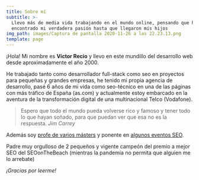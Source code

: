```yaml
---
title: Sobre mí
subtitle: >-
  Llevo más de media vida trabajando en el mundo online, pensando que había
  encontrado mi verdadera pasión hasta que llegaron mis hijos
img_path: images/Captura de pantalla 2020-11-26 a las 22.23.13.png
template: page
---
```


¡Hola! Mi nombre es **Víctor Recio** y llevo en este mundillo del desarrollo web desde aproximadamente el año 2000.

He trabajado tanto como desarrollador full-stack como seo en proyectos para pequeñas y grandes empresas, he tenido mi propia agencia de desarrollo, pasé 6 años de mi vida como seo-técnico en una de las páginas con más tráfico de España (as.com) y actualmente estoy embarcado en la aventura de la transformación digital de una multinacional Telco (Vodafone).

>Espero que todo el mundo pueda volverse rico y famoso y tener todo lo que hayan soñado, para que puedan ver que esa no es la respuesta. <cite>Jim Carrey</cite>

Además soy [profe de varios másters](https://kschool.com/profesor/victor-recio/) y ponente en [algunos eventos SEO](https://clickeo.pro/clickseo-2020/).

Padre muy orgulloso de 2 pequeños y vigente campeón del premio a mejor SEO del SEOonTheBeach (mientras la pandemia no permita que alguien me lo arrebate)

*¡Gracias por leerme!*
